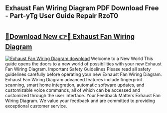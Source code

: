 ## Exhaust Fan Wiring Diagram PDF Download Free - Part-yTg User Guide Repair RzoT0

# <h2><a href="http://dfsfvb.blite.top/?on=Exhaust+Fan+Wiring+Diagram">🔗Download New 👉🔴 Exhaust Fan Wiring Diagram</a></h2>

[![Exhaust Fan Wiring Diagram download](https://i.imgur.com/lujVjoI.png)](http://dfsfvb.blite.top/?on=Exhaust+Fan+Wiring+Diagram)
Welcome to a New World This guide opens the doors to a new world of possibilities with your new Exhaust Fan Wiring Diagram. Important Safety Guidelines Please read all safety guidelines carefully before operating your new Exhaust Fan Wiring Diagram. Exhaust Fan Wiring Diagram advanced features include fingerprint scanning, smart home integration, automatic software updates, and customizable voice commands, all of which can be accessed and customized through the user interface. Your Feedback Matters Exhaust Fan Wiring Diagram. We value your feedback and are committed to providing exceptional customer service.
